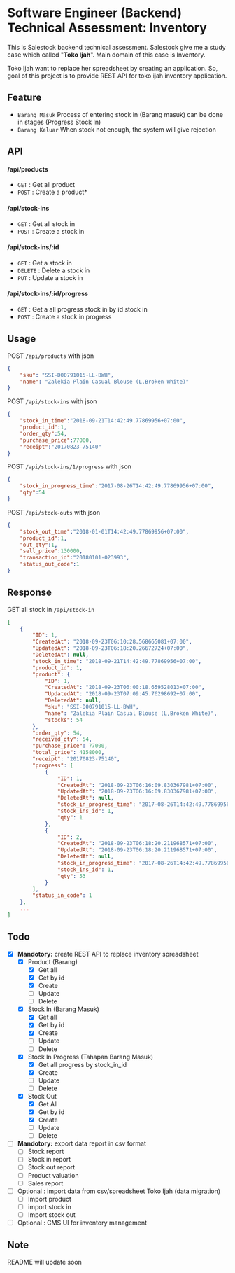 # Software Engineer (Backend) Technical Assessment: Inventory

This is Salestock backend technical assessment. Salestock give me a study case which called "**Toko Ijah**".  Main domain of this case is Inventory. 

Toko Ijah want to replace her spreadsheet by creating an application.   So, goal of this project is to provide REST API for toko ijah inventory application.


## Feature
* `Barang Masuk` Process of entering stock in (Barang masuk) can be done in stages (Progress Stock In)
* `Barang Keluar` When stock not enough, the system will give rejection

## API

#### /api/products
* `GET` : Get all product
* `POST` : Create a product* 

#### /api/stock-ins
* `GET` : Get all stock in
* `POST` : Create a stock in

#### /api/stock-ins/:id
* `GET` : Get a stock in
* `DELETE` : Delete a stock in
* `PUT` : Update a stock in

#### /api/stock-ins/:id/progress
* `GET` : Get a all progress stock in by id stock in 
* `POST` : Create a stock in progress

## Usage

POST `/api/products` with json
```json
{
    "sku": "SSI-D00791015-LL-BWH",
    "name": "Zalekia Plain Casual Blouse (L,Broken White)"
}
```

POST `/api/stock-ins` with json
```json
{
    "stock_in_time":"2018-09-21T14:42:49.77869956+07:00",
    "product_id":1,
    "order_qty":54,
    "purchase_price":77000,
    "receipt":"20170823-75140"
}
```

POST `/api/stock-ins/1/progress` with json
```json
{
    "stock_in_progress_time":"2017-08-26T14:42:49.77869956+07:00",
    "qty":54
}
```

POST `/api/stock-outs` with json
```json
{
    "stock_out_time":"2018-01-01T14:42:49.77869956+07:00",
    "product_id":1,
    "out_qty":1,
    "sell_price":130000,
    "transaction_id":"20180101-023993",
    "status_out_code":1
}
```

## Response

GET all stock in `/api/stock-in`
```json
[
    {
        "ID": 1,
        "CreatedAt": "2018-09-23T06:10:28.568665081+07:00",
        "UpdatedAt": "2018-09-23T06:18:20.26672724+07:00",
        "DeletedAt": null,
        "stock_in_time": "2018-09-21T14:42:49.77869956+07:00",
        "product_id": 1,
        "product": {
            "ID": 1,
            "CreatedAt": "2018-09-23T06:00:18.659528013+07:00",
            "UpdatedAt": "2018-09-23T07:09:45.76298692+07:00",
            "DeletedAt": null,
            "sku": "SSI-D00791015-LL-BWH",
            "name": "Zalekia Plain Casual Blouse (L,Broken White)",
            "stocks": 54
        },
        "order_qty": 54,
        "received_qty": 54,
        "purchase_price": 77000,
        "total_price": 4158000,
        "receipt": "20170823-75140",
        "progress": [
            {
                "ID": 1,
                "CreatedAt": "2018-09-23T06:16:09.830367981+07:00",
                "UpdatedAt": "2018-09-23T06:16:09.830367981+07:00",
                "DeletedAt": null,
                "stock_in_progress_time": "2017-08-26T14:42:49.77869956+07:00",
                "stock_ins_id": 1,
                "qty": 1
            },
            {
                "ID": 2,
                "CreatedAt": "2018-09-23T06:18:20.211968571+07:00",
                "UpdatedAt": "2018-09-23T06:18:20.211968571+07:00",
                "DeletedAt": null,
                "stock_in_progress_time": "2017-08-26T14:42:49.77869956+07:00",
                "stock_ins_id": 1,
                "qty": 53
            }
        ],
        "status_in_code": 1
    },
    ...
]
```


## Todo
 - [X] **Mandotory:** create REST API to replace inventory spreadsheet
     - [X] Product (Barang)
         - [X] Get all
         - [X] Get by id 
         - [X] Create 
         - [ ] Update 
         - [ ] Delete
     - [X] Stock In (Barang Masuk)
         - [X] Get all
         - [X] Get by id
         - [X] Create
         - [ ] Update  
         - [ ] Delete
     - [X] Stock In Progress (Tahapan Barang Masuk)
         - [X] Get all progress by stock_in_id
         - [X] Create 
         - [ ] Update 
         - [ ] Delete  
     - [X] Stock Out 
         - [X] Get All
         - [X] Get by id 
         - [X] Create
         - [ ] Update
         - [ ] Delete 
 - [ ] **Mandotory:** export data report in csv format
     - [ ] Stock report
     - [ ] Stock in report
     - [ ] Stock out report
     - [ ] Product valuation
     - [ ] Sales report
 - [ ] Optional : import data from csv/spreadsheet Toko Ijah (data migration)
     - [ ] Import product
     - [ ] import stock in
     - [ ] Import stock out
 - [ ] Optional : CMS UI for inventory management

## Note
README will update soon
